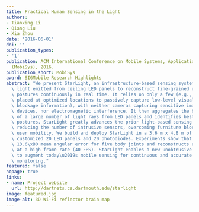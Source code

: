 ```yaml
---
title: Practical Human Sensing in the Light
authors:
- Tianxing Li
- Qiang Liu
- Xia Zhou
date: '2016-06-01'
doi: ''
publication_types:
- '1'
publication: ACM International Conference on Mobile Systems, Applications, and Services
  (MobiSys), 2016.
publication_short: MobiSys
award: SIGMobile Research Highlights
abstract: "We present StarLight, an infrastructure-based sensing system that reuses\
  \ light emitted from ceiling LED panels to reconstruct fine-grained user skeleton\
  \ postures continuously in real time. It relies on only a few (e.g., 20) photodiodes\
  \ placed at optimized locations to passively capture low-level visual clues (light\
  \ blockage information), with neither cameras capturing sensitive images, nor on-body\
  \ devices, nor electromagnetic interference. It then aggregates the blockage information\
  \ of a large number of light rays from LED panels and identifies best-fit 3D skeleton\
  \ postures. StarLight greatly advances the prior light-based sensing design by dramatically\
  \ reducing the number of intrusive sensors, overcoming furniture blockage, and supporting\
  \ user mobility. We build and deploy StarLight in a 3.6 m x 4.8 m office room, with\
  \ customized 20 LED panels and 20 photodiodes. Experiments show that StarLight achieves\
  \ 13.6\xB0 mean angular error for five body joints and reconstructs a mobile skeleton\
  \ at a high frame rate (40 FPS). StarLight enables a new unobtrusive sensing paradigm\
  \ to augment today\u2019s mobile sensing for continuous and accurate behavioral\
  \ monitoring."
featured: false
nopage: true
links:
- name: Project website
  url: http://dartnets.cs.dartmouth.edu/starlight
image: featured.jpg
image-alt: 3D Wi-Fi reflector brain map
---
```



